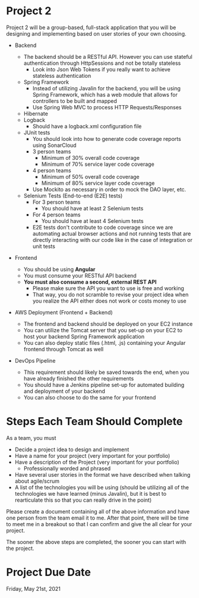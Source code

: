 # Project 2

Project 2 will be a group-based, full-stack application that you will be designing and implementing based on user stories of your own choosing.

- Backend
    - The backend should be a RESTful API. However you can use stateful authentication through HttpSessions and not be totally stateless
        - Look into Json Web Tokens if you really want to achieve stateless authentication
    - Spring Framework
        - Instead of utilizing Javalin for the backend, you will be using Spring Framework, which has a web module that allows for controllers to be built and mapped
        - Use Spring Web MVC to process HTTP Requests/Responses
    - Hibernate
    - Logback
        - Should have a logback.xml configuration file
    - JUnit tests
        - You should look into how to generate code coverage reports using SonarCloud
        - 3 person teams
            - Minimum of 30% overall code coverage
            - Minimum of 70% service layer code coverage
        - 4 person teams
            - Minimum of 50% overall code coverage
            - Minimum of 80% service layer code coverage
        - Use Mockito as necessary in order to mock the DAO layer, etc.
    - Selenium Tests (End-to-end (E2E) tests)
        - For 3 person teams
            - You should have at least 2 Selenium tests
        - For 4 person teams
            - You should have at least 4 Selenium tests
        - E2E tests don't contribute to code coverage since we are automating actual browser actions and not running tests that are directly interacting with our code like in the case of integration or unit tests
- Frontend
    - You should be using **Angular**
    - You must consume your RESTful API backend
    - **You must also consume a second, external REST API**
        - Please make sure the API you want to use is free and working
        - That way, you do not scramble to revise your project idea when you realize the API either does not work or costs money to use

- AWS Deployment (Frontend + Backend)
    - The frontend and backend should be deployed on your EC2 instance
    - You can utilize the Tomcat server that you set-up on your EC2 to host your backend Spring Framework application
    - You can also deploy static files (.html, .js) containing your Angular frontend through Tomcat as well

- DevOps Pipeline
    - This requirement should likely be saved towards the end, when you have already finished the other requirements
    - You should have a Jenkins pipeline set-up for automated building and deployment of your backend
    - You can also choose to do the same for your frontend

# Steps Each Team Should Complete
As a team, you must
- Decide a project idea to design and implement
- Have a name for your project (very important for your portfolio)
- Have a description of the Project (very important for your portfolio)
    - Professionally worded and phrased
- Have several user stories in the format we have described when talking about agile/scrum
- A list of the technologies you will be using (should be utilizing all of the technologies we have learned (minus Javalin), but it is best to rearticulate this so that you can really drive in the point)

Please create a document containing all of the above information and have one person from the team email it to me. After that point, there will be time to meet me in a breakout so that I can confirm and give the all clear for your project.

The sooner the above steps are completed, the sooner you can start with the project. 

# Project Due Date
Friday, May 21st, 2021